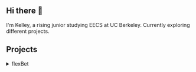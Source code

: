 ## Hi there 👋  
I'm Kelley, a rising junior studying EECS at UC Berkeley. Currently exploring different projects.

## Projects

<details>
  <summary>flexBet</summary>

  **Gym betting full-stack web application**  
  - **Languages used**: Python, JavaScript, HTML/CSS  
  - **Frameworks/tools used**: React.js, MaterialUI, Flask, MongoDB  
  - **[Repository](https://github.com/EggsInAJar/Gym-Betting/blob/main/Design.md)**
  <summary>Bookley</summary>

  **Book tracker and goal setter full-stack web application**  
  - **Status**: in early development
  - **Languages used**: Python, JavaScript, HTML/CSS  
  - **Frameworks/tools used**: React.js, Flask, MongoDB  
  - **[Repository](https://github.com/kelleyliang/book-tracker-web)**

</details>


<!--
**kelleyliang/kelleyliang** is a ✨ _special_ ✨ repository because its `README.md` (this file) appears on your GitHub profile.

Here are some ideas to get you started:

- 🔭 I’m currently working on ...
- 🌱 I’m currently learning ...
- 👯 I’m looking to collaborate on ...
- 🤔 I’m looking for help with ...
- 💬 Ask me about ...
- 📫 How to reach me: ...
- 😄 Pronouns: ...
- ⚡ Fun fact: ...
-->
